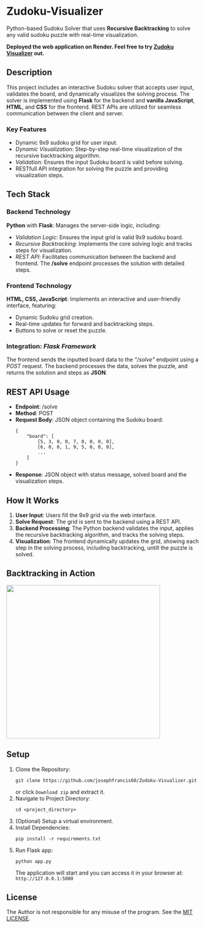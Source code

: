 # Zudoku-Visualizer
Python-based Sudoku Solver that uses **Recursive Backtracking** to solve any valid sudoku puzzle with real-time visualization.

**Deployed the web application on Render. Feel free to try [Zudoku Visualizer](https://zudoku-visualizer.onrender.com) out.**

## Description
This project includes an interactive Sudoku solver that accepts user input, validates the board, and dynamically visualizes the solving process. The solver is implemented using **Flask** for the backend and **vanilla JavaScript**, **HTML**, and **CSS** for the frontend. REST APIs are utilized for seamless communication between the client and server.

### Key Features
- Dynamic 9x9 sudoku grid for user input.
- *Dynamic Visualization*: Step-by-step real-time visualization of the recursive backtracking algorithm.
- *Validation*: Ensures the input Sudoku board is valid before solving.
- RESTfull API integration for solving the puzzle and providing visualization steps.

## Tech Stack
### Backend Technology
**Python** with **Flask**: Manages the server-side logic, including:

- *Validation Logic*: Ensures the input grid is valid 9x9 sudoku board.
- *Recursive Backtracking*: Implements the core solving logic and tracks steps for visualization.
- *REST API*: Facilitates communication between the backend and frontend. The **/solve** endpoint processes the solution with detailed steps.

### Frontend Technology
**HTML, CSS, JavaScript**: Implements an interactive and user-friendly interface, featuring:

- Dynamic Sudoku grid creation.
- Real-time updates for forward and backtracking steps.
- Buttons to solve or reset the puzzle.

### Integration: *Flask Framework*
The frontend sends the inputted board data to the *"/solve"* endpoint using a *POST* request. The backend processes the data, solves the puzzle, and returns the solution and steps as **JSON**.

## REST API Usage
- **Endpoint**: /solve
- **Method**: POST
- **Request Body**: JSON object containing the Sudoku board:
    ```
    {
        "board": [
            [5, 3, 0, 0, 7, 0, 0, 0, 0],
            [6, 0, 0, 1, 9, 5, 0, 0, 0],
            ...
        ]
    }
    ```
- **Response**: JSON object with status message, solved board and the visualization steps.

## How It Works
1. **User Input**: Users fill the 9x9 grid via the web interface.
2. **Solve Request**: The grid is sent to the backend using a REST API.
3. **Backend Processing**: The Python backend validates the input, applies the recursive backtracking algorithm, and tracks the solving steps.
4. **Visualization**: The frontend dynamically updates the grid, showing each step in the solving  process, including backtracking, untill the puzzle is solved.

## Backtracking in Action
<img src="https://github.com/user-attachments/assets/8468c90e-e129-4d8b-a8d1-ac6508104dd9" width="400" height="auto" />

## Setup
1. Clone the Repository:
    ```
    git clone https://github.com/josephfrancis60/Zudoku-Visualizer.git
    ```
    or click `Download zip` and extract it.
2. Navigate to  Project Directory:
    ```
    cd <project_directory>
    ```
3. (Optional) Setup a virtual environment.
4. Install Dependencies:
    ```
    pip install -r requirements.txt
    ```
5. Run Flask app:
    ```
   python app.py
   ```
   The application will start and you can access it in  your browser at: `http://127.0.0.1:5000`

## License
The Author is not responsible for any misuse of the program. See the [MIT LICENSE](./LICENSE). 